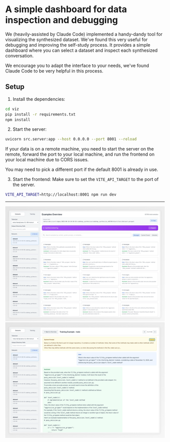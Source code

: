 
# A simple dashboard for data inspection and debugging

We (heavily-assisted by Claude Code) implemented a handy-dandy tool for visualizing the synthesized dataset. We've found this very useful for debugging and improving the self-study process. It provides a simple dashboard where you can select a dataset and inspect each synthesized conversation.

We encourage you to adapt the interface to your needs, we've found Claude Code to be very helpful in this process.

## Setup

1. Install the dependencies:
```bash
cd viz
pip install -r requirements.txt
npm install
```

2. Start the server:
```bash
uvicorn src.server:app --host 0.0.0.0 --port 8001 --reload 
```
If your data is on a remote machine, you need to start the server on the remote, forward the port to your local machine, and run the frontend on your local machine due to CORS issues.

You may need to pick a different port if the default 8001 is already in use.

3. Start the frontend:
Make sure to set the `VITE_API_TARGET` to the port of the server.

```bash
VITE_API_TARGET=http://localhost:8001 npm run dev
```

---



<img src="../assets/examples-overview.png" alt="Visualization" width="1000"/>
<img src="../assets/example-focus.png" alt="Visualization" width="1000"/>








